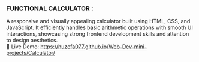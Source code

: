 ### FUNCTIONAL CALCULATOR :  
A responsive and visually appealing calculator built using HTML, CSS, and JavaScript. It efficiently handles basic arithmetic operations with smooth UI interactions, showcasing strong frontend development skills and attention to design aesthetics.
<br>
🔗 Live Demo: https://huzefa077.github.io/Web-Dev-mini-projects/Calculator/
